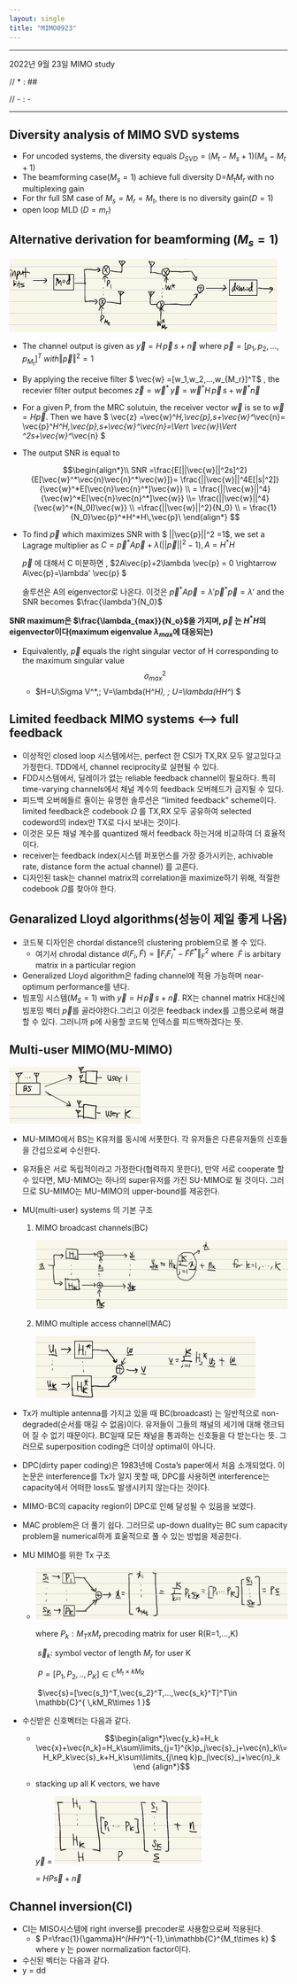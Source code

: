 ```yaml
---
layout: single
title: "MIMO0923"
---
```


---

2022년 9월 23일 MIMO study

// * : ##

// - : -

----

## Diversity analysis of MIMO SVD systems

- For uncoded systems, the diversity equals $D_{SVD}=(M_t-M_s+1)(M_s-M_t+1)$
- The beamforming case($M_s=1$) achieve full diversity D=$M_tM_r$ with no multiplexing gain
- For thr full SM case of $M_s  = M_r = M_t,$ there is no diversity gain($D=1$)
- open loop MLD $(D=m_r)$

## Alternative derivation for beamforming ($M_s=1$)

![image-20220923133240395](../images/2022-09-23-MIMO_0923/image-20220923133240395.png)

- The channel output is given as $\vec{y}=H\,\vec{p}\,s+\vec{n}$ where $\vec{p}=[p_1,p_2,...,p_{M_t}]^T \; with \Vert \vec{p}\Vert ^2 =1$

- By applying the receive filter $ \vec{w} =[w_1,w_2,...,w_{M_r}]^T$ , the recevier filter output becomes $\vec{z}=\vec{w}^*\,\vec{y}=\vec{w}^*H\,\vec{p}\,s+\vec{w}^*\vec{n}$

- For a given P, from the MRC solutuin, the receiver vector $\vec{w}$ is se to  $\vec{w}=H\vec{p}$. Then we have $ \vec{z} =\vec{w}^*H\,\vec{p}\,s+\vec{w}^*\vec{n}= \vec{p}^*H^*H\,\vec{p}\,s+\vec{w}^*\vec{n}=\Vert \vec{w}\Vert ^2s+\vec{w}^*\vec{n} $

- The output SNR is equal to 

  $$\begin{align*}\\ SNR =\frac{E[||\vec{w}||^2s]^2}{E[\vec{w}^*\vec{n}\vec{n}^*\vec{w}]}= \frac{||\vec{w}||^4E[|s|^2]}{\vec{w}^*E[\vec{n}\vec{n}^*]\vec{w}}  \\ = \frac{||\vec{w}||^4}{\vec{w}^*E[\vec{n}\vec{n}^*]\vec{w}} \\= \frac{||\vec{w}||^4}{\vec{w}^*(N_0I)\vec{w}} \\ =\frac{||\vec{w}||^2}{N_0} \\ = \frac{1}{N_0}\vec{p}^*H^*H\,\vec{p}\ \end{align*}  $$

- To find $\vec{p}$ which maximizes SNR with $ ||\vec{p}||^2 =1$, we set a Lagrage multiplier as $C=\vec{p}^*A\vec{p}+\lambda(||\vec{p}||^2-1), A=H^*H$

  $\vec{p}$ 에 대해서 C 미분하면 , $2A\vec{p}+2\lambda \vec{p} = 0  \rightarrow A\vec{p}=\lambda' \vec{p} $	

  솔루션은 A의 eigenvector로 나온다. 이것은 $\vec{p}^*A\vec{p}=\lambda'\vec{p}^*\vec{p}=\lambda'$ and the SNR becomes $\frac{\lambda'}{N_0}$

**SNR maximum은 $\frac{\lambda_{max}}{N_o}$을 가지며, $\vec{p}$ 는 $H^*H$의 eigenvector이다(maximum eigenvalue $\lambda_{max}$에 대응되는)**

- Equivalently, $\vec{p}$ equals the right singular vector of H corresponding to the maximum singular value $$\sigma_{max}^2$$
  - $H=U\Sigma V^*,\; V=\lambda(H^*H), \;  U=\lambda(HH^*)  $



## Limited feedback MIMO systems <--> full feedback

- 이상적인 closed loop 시스템에서는,  perfect 한 CSI가 TX,RX 모두 알고있다고 가정한다. TDD에서, channel reciprocity로 실현될 수 있다.
- FDD시스템에서, 딜레이가 없는 reliable feedback channel이 필요하다. 특히 time-varying channels에서 채널 계수의 feedback 오버헤드가 금지될 수 있다.  
- 피드백 오버헤들르 줄이는 유명한 솔루션은 “limited feedback” scheme이다.  limited feedback은 codebook $\Omega$ 를 TX,RX 모두 공유하여 selected codeword의 index만 TX로 다시 보내는 것이다.
- 이것은 모든 채널 계수를 quantized 해서 feedback 하는거에 비교하여 더 효율적이다.
- receiver는 feedback index(시스템 퍼포먼스를 가장 증가시키는, achivable rate, distance form the actual channel) 를 고른다.
- 디자인된 task는 channel matrix의 correlation을 maximize하기 위해, 적절한 codebook $\Omega$를 찾아야 한다.



## Genaralized Lloyd algorithms(성능이 제일 좋게 나옴)

- 코드북 디자인은 chordal distance의 clustering problem으로 볼 수 있다. 
  - 여기서 chrodal distance $d(F_i,\tilde{F}) = \Vert F_iF_i^*-\tilde{F}\tilde{F}^*\Vert ^2_F$ where $\;\tilde{F}$ is arbitary matrix in a particular region
- Generalized Lloyd algorithm은 fading channel에 적용 가능하며 near-optimum performance를 낸다.
-  빔포밍 시스템($M_S=1$)  with  $\vec{y}=H\,\vec{p}\,s+\vec{n}$.   RX는 channel matrix H대신에 빔포밍 벡터 $\vec{p}$를 골라야한다.그리고 이것은 feedback index를 고름으로써 해결할 수 있다. 그러니까 p에 사용할 코드북 인덱스를 피드백하겠다는 뜻. 

## Multi-user MIMO(MU-MIMO)

![image-20220923152955648](../images/2022-09-23-MIMO_0923/image-20220923152955648.png)

- MU-MIMO에서 BS는 K유저를 동시에 서폿한다. 각 유저들은 다른유저들의 신호들을 간섭으로써 수신한다. 

- 유저들은 서로 독립적이라고 가정한다(협력하지 못한다), 만약 서로 cooperate 할 수 있다면, MU-MIMO는 하나의 super유저를 가진 SU-MIMO로 될 것이다. 그러므로 SU-MIMO는 MU-MIMO의 upper-bound를 제공한다.

- MU(multi-user) systems 의 기본 구조

   1. MIMO broadcast channels(BC)

      ![image-20220923153359922](../images/2022-09-23-MIMO_0923/image-20220923153359922.png)

   2. MIMO multiple access channel(MAC)

      ![image-20220923153430670](../images/2022-09-23-MIMO_0923/image-20220923153430670.png)

- Tx가 multiple antenna를 가지고 있을 때 BC(broadcast) 는 일반적으로 non-degraded(순서를 매길 수 없음)이다. 유저들이 그들의 채널의 세기에 대해 랭크되어 질 수 없기 때문이다. BC일때 모든 채널을 통과하는 신호들을 다 받는다는 뜻. 그러므로 superposition coding은 더이상 optimal이 아니다.

- DPC(dirty paper coding)은 1983년에 Costa’s paper에서 처음 소개되었다. 이 논문은 interference를 Tx가 알지 못할 때, DPC를 사용하면 interference는 capacity에서 어떠한 loss도 발생시키지 않는다는 것이다.

- MIMO-BC의 capacity region이 DPC로 인해 달성될 수 있음을 보였다. 

- MAC problem은 더 풀기 쉽다. 그러므로 up-down duality는 BC sum capacity problem을 numerical하게 효울적으로 풀 수 있는 방법을 제공한다.  

- MU MIMO를 위한 Tx 구조

  - ![image-20220923154552743](../images/2022-09-23-MIMO_0923/image-20220923154552743.png)

    where $P_k : M_T$x$M_r$ precoding matrix for user R(R=1,...,K)

    ​			$\vec{s}_k:$ symbol vector of length $M_r$ for user K

    ​			$P =[P_1,P_2,..,P_K] \in \mathbb{C}^{M_t\times kM_R}$

    ​			$\vec{s}=[\vec{s_1}^T,\vec{s_2}^T,...,\vec{s_k}^T]^T\in \mathbb{C}^{ \,kM_R\times 1 }$

- 수신받은 신호벡터는 다음과 같다. 

  - $$\begin{align*}\vec{y_k}=H_k \vec{x}+\vec{n_k}=H_k\sum\limits_{j=1}^{k}p_j\vec{s}_j+\vec{n}_k\\=H_kP_k\vec{s}_k+H_k\sum\limits_{j\neq k}p_j\vec{s}_j+\vec{n}_k \end {align*}$$

    
  
  - stacking up all K vectors, we have
  
    $\vec{y}$  =   ![image-20220923162029390](../images/2022-09-23-MIMO_0923/image-20220923162029390.png)
  
    = $HP\vec{s}+\vec{n}$

##  Channel inversion(CI)

- CI는 MISO시스템에 right inverse를 precoder로 사용함으로써 적용된다.
  - $ P=\frac{1}{\gamma}H^*(HH^*)^{-1}\,\in\mathbb{C}^{M_t\times k} $  where $\gamma$ 는 power normalization factor이다. 
- 수신된 벡터는 다음과 같다.
- y = dd 
